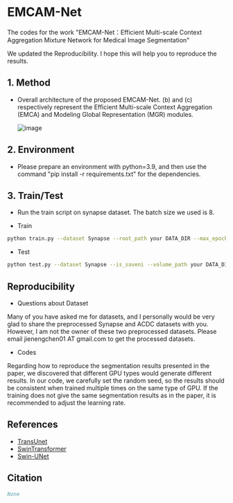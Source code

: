 # EMCAM-Net
The codes for the work "EMCAM-Net：Efficient Multi-scale Context Aggregation Mixture Network for Medical Image Segmentation" 

We updated the Reproducibility. I hope this will help you to reproduce the results.

## 1. Method
* Overall architecture of the proposed EMCAM-Net. (b) and (c) respectively represent the Efficient Multi-scale Context Aggregation (EMCA) and Modeling Global Representation (MGR) modules.

  ![image](https://github.com/AloneIsland/EMCAM-Net/blob/master/tool/EMCAM-Net.jpg)

## 2. Environment

- Please prepare an environment with python=3.9, and then use the command "pip install -r requirements.txt" for the dependencies.

## 3. Train/Test

- Run the train script on synapse dataset. The batch size we used is 8. 

- Train

```bash
python train.py --dataset Synapse --root_path your DATA_DIR --max_epochs 300 --output_dir your OUT_DIR  --img_size 224 --base_lr 0.05 --batch_size 8
```

- Test 

```bash
python test.py --dataset Synapse --is_saveni --volume_path your DATA_DIR --output_dir your OUT_DIR
```

## Reproducibility

- Questions about Dataset

Many of you have asked me for datasets, and I personally would be very glad to share the preprocessed Synapse and ACDC datasets with you. However, I am not the owner of these two preprocessed datasets. Please email jienengchen01 AT gmail.com to get the processed datasets.

- Codes

Regarding how to reproduce the segmentation results presented in the paper, we discovered that different GPU types would generate different results. In our code, we carefully set the random seed, so the results should be consistent when trained multiple times on the same type of GPU. If the training does not give the same segmentation results as in the paper, it is recommended to adjust the learning rate. 

## References
* [TransUnet](https://github.com/Beckschen/TransUNet)
* [SwinTransformer](https://github.com/microsoft/Swin-Transformer)
* [Swin-UNet](https://github.com/HuCaoFighting/Swin-Unet)

## Citation

```bibtex
None
```
